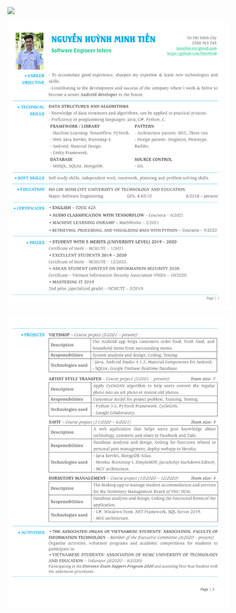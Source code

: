 [![](https://img.shields.io/badge/PDF-Download-green.svg)](CV-Nguyen-Huynh-Minh-Tien-SE-Intern.pdf)

![](cv/1.png)

![](cv/2.png)